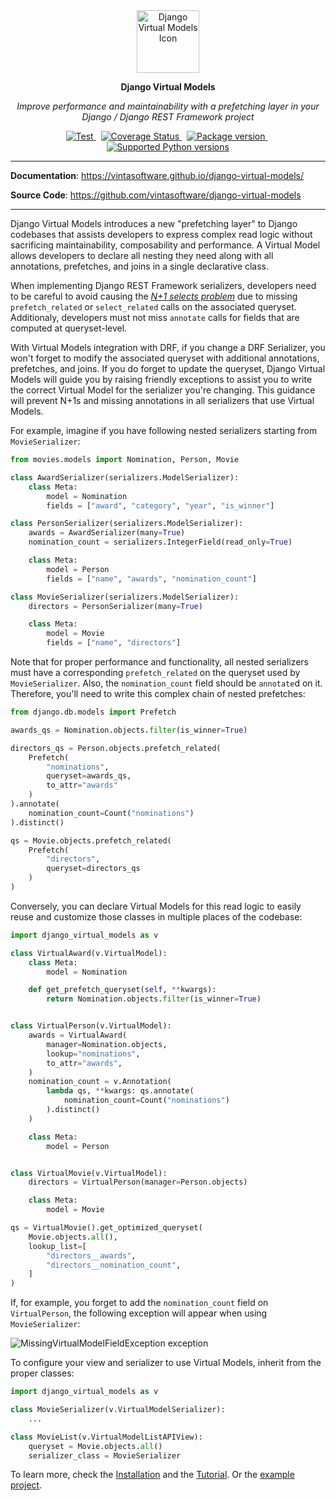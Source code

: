 <p align="center" style="margin: 0 0 10px">
  <img width="100" src="https://user-images.githubusercontent.com/397989/193950778-4550eebb-8650-45f8-8f57-d3bbab15e91a.svg" alt="Django Virtual Models Icon">
</p>
<p align="center">
  <strong>Django Virtual Models</strong>
</p>
<p align="center">
    <em>Improve performance and maintainability with a prefetching layer in your Django / Django REST Framework project</em>
</p>
<p align="center">
<a href="https://github.com/vintasoftware/django-virtual-models/actions?query=workflow%3ATest+event%3Apush+branch%3Amain" target="_blank">
    <img src="https://github.com/vintasoftware/django-virtual-models/workflows/tests/badge.svg?event=push&branch=main" alt="Test">
</a>&nbsp;
<a href="https://coveralls.io/github/vintasoftware/django-virtual-models?branch=main" target="_blank">
    <img src="https://coveralls.io/repos/github/vintasoftware/django-virtual-models/badge.svg?branch=main" alt="Coverage Status" />
</a>&nbsp;
<a href="https://pypi.org/project/django-virtual-models" target="_blank">
    <img src="https://img.shields.io/pypi/v/django-virtual-models?color=%2334D058&label=pypi%20package" alt="Package version">
</a>&nbsp;
<a href="https://pypi.org/project/django-virtual-models" target="_blank">
    <img src="https://img.shields.io/pypi/pyversions/django-virtual-models.svg?color=%2334D058" alt="Supported Python versions">
</a>
</p>

---

**Documentation**: <a href="https://vintasoftware.github.io/django-virtual-models/" target="_blank">https://vintasoftware.github.io/django-virtual-models/</a>

**Source Code**: <a href="https://github.com/vintasoftware/django-virtual-models" target="_blank">https://github.com/vintasoftware/django-virtual-models</a>

---

Django Virtual Models introduces a new "prefetching layer" to Django codebases that assists developers to express complex read logic without sacrificing maintainability, composability and performance. A Virtual Model allows developers to declare all nesting they need along with all annotations, prefetches, and joins in a single declarative class.

When implementing Django REST Framework serializers, developers need to be careful to avoid causing the [*N+1 selects problem*](https://stackoverflow.com/questions/97197/what-is-the-n1-selects-problem-in-orm-object-relational-mapping) due to missing `prefetch_related` or `select_related` calls on the associated queryset. Additionaly, developers must not miss `annotate` calls for fields that are computed at queryset-level.

With Virtual Models integration with DRF, if you change a DRF Serializer, you won't forget to modify the associated queryset with additional annotations, prefetches, and joins. If you do forget to update the queryset, Django Virtual Models will guide you by raising friendly exceptions to assist you to write the correct Virtual Model for the serializer you're changing. This guidance will prevent N+1s and missing annotations in all serializers that use Virtual Models.

For example, imagine if you have following nested serializers starting from `MovieSerializer`:

```python
from movies.models import Nomination, Person, Movie

class AwardSerializer(serializers.ModelSerializer):
    class Meta:
        model = Nomination
        fields = ["award", "category", "year", "is_winner"]

class PersonSerializer(serializers.ModelSerializer):
    awards = AwardSerializer(many=True)
    nomination_count = serializers.IntegerField(read_only=True)

    class Meta:
        model = Person
        fields = ["name", "awards", "nomination_count"]

class MovieSerializer(serializers.ModelSerializer):
    directors = PersonSerializer(many=True)

    class Meta:
        model = Movie
        fields = ["name", "directors"]

```

Note that for proper performance and functionality, all nested serializers must have a corresponding `prefetch_related` on the queryset used by `MovieSerializer`. Also, the `nomination_count` field should be `annotate`d on it. Therefore, you'll need to write this complex chain of nested prefetches:

```python
from django.db.models import Prefetch

awards_qs = Nomination.objects.filter(is_winner=True)

directors_qs = Person.objects.prefetch_related(
    Prefetch(
        "nominations",
        queryset=awards_qs,
        to_attr="awards"
    )
).annotate(
    nomination_count=Count("nominations")
).distinct()

qs = Movie.objects.prefetch_related(
    Prefetch(
        "directors",
        queryset=directors_qs
    )
)
```

Conversely, you can declare Virtual Models for this read logic to easily reuse and customize those classes in multiple places of the codebase:

```python
import django_virtual_models as v

class VirtualAward(v.VirtualModel):
    class Meta:
        model = Nomination

    def get_prefetch_queryset(self, **kwargs):
        return Nomination.objects.filter(is_winner=True)


class VirtualPerson(v.VirtualModel):
    awards = VirtualAward(
        manager=Nomination.objects,
        lookup="nominations",
        to_attr="awards",
    )
    nomination_count = v.Annotation(
        lambda qs, **kwargs: qs.annotate(
            nomination_count=Count("nominations")
        ).distinct()
    )

    class Meta:
        model = Person


class VirtualMovie(v.VirtualModel):
    directors = VirtualPerson(manager=Person.objects)

    class Meta:
        model = Movie

qs = VirtualMovie().get_optimized_queryset(
    Movie.objects.all(),
    lookup_list=[
        "directors__awards",
        "directors__nomination_count",
    ]
)
```

If, for example, you forget to add the `nomination_count` field on `VirtualPerson`, the following exception will appear when using `MovieSerializer`:

![MissingVirtualModelFieldException exception](https://user-images.githubusercontent.com/397989/193944879-5205d80b-4102-415e-b178-7630a14db5a1.png)

To configure your view and serializer to use Virtual Models, inherit from the proper classes:

```python
import django_virtual_models as v

class MovieSerializer(v.VirtualModelSerializer):
    ...

class MovieList(v.VirtualModelListAPIView):
    queryset = Movie.objects.all()
    serializer_class = MovieSerializer
```

To learn more, check the [Installation](https://vintasoftware.github.io/django-virtual-models/installation/) and the [Tutorial](https://vintasoftware.github.io/django-virtual-models/tutorial/).
Or the [example project](https://github.com/vintasoftware/django-virtual-models/tree/main/example).
